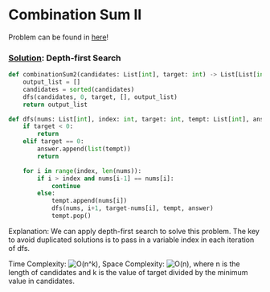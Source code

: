 # Combination Sum II

Problem can be found in [here](https://leetcode.com/problems/combination-sum-ii/)!

### [Solution](/Depth-first%20Search/40-CombinationSumII/solution.py): Depth-first Search

```python
def combinationSum2(candidates: List[int], target: int) -> List[List[int]]:
    output_list = []
    candidates = sorted(candidates)
    dfs(candidates, 0, target, [], output_list)
    return output_list

def dfs(nums: List[int], index: int, target: int, tempt: List[int], answer: List[List[int]]) -> None:
    if target < 0:
        return
    elif target == 0:
        answer.append(list(tempt))
        return

    for i in range(index, len(nums)):
        if i > index and nums[i-1] == nums[i]:
            continue
        else:
            tempt.append(nums[i])
            dfs(nums, i+1, target-nums[i], tempt, answer)
            tempt.pop()
```

Explanation: We can apply depth-first search to solve this problem. The key to avoid duplicated solutions is to pass in a variable index in each iteration of dfs.

Time Complexity: ![O(n^k)](<https://latex.codecogs.com/svg.image?\inline&space;O(n^k)>), Space Complexity: ![O(n)](<https://latex.codecogs.com/svg.image?\inline&space;O(n)>), where n is the length of candidates and k is the value of target divided by the minimum value in candidates.
